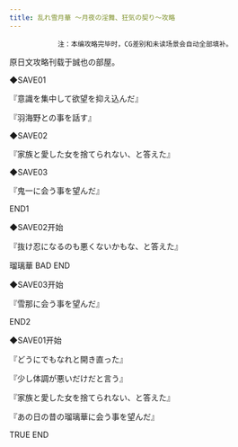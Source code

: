 ```yaml
---
title: 乱れ雪月華 ～月夜の淫舞、狂気の契り～攻略
---
```


                注：本编攻略完毕时，CG差别和未读场景会自动全部填补。

原日文攻略刊载于誠也の部屋。



◆SAVE01

『意識を集中して欲望を抑え込んだ』

『羽海野との事を話す』

◆SAVE02

『家族と愛した女を捨てられない、と答えた』

◆SAVE03

『鬼一に会う事を望んだ』



END1



◆SAVE02开始

『抜け忍になるのも悪くないかもな、と答えた』



瑠璃華 BAD END



◆SAVE03开始

『雪那に会う事を望んだ』



END2



◆SAVE01开始

『どうにでもなれと開き直った』

『少し体調が悪いだけだと言う』

『家族と愛した女を捨てられない、と答えた』

『あの日の昔の瑠璃華に会う事を望んだ』



TRUE END


              

